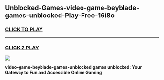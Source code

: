 
## Unblocked-Games-video-game-beyblade-games-unblocked-Play-Free-16i8o
<h3>
<a href="https://premium76.site?title=video-game-beyblade-games-unblocked&ref=24M">CLICK TO PLAY</a></h3>
<hr>

<h3>
<a href="https://premium76.site?title=video-game-beyblade-games-unblocked&ref=24M">CLICK 2 PLAY</a>
  
</h3>

<a href="https://premium76.site?title=video-game-beyblade-games-unblocked&ref=24M"><img src="https://clearcache.store/games.png"></a>


**video-game-beyblade-games-unblocked games unblocked: Your Gateway to Fun and Accessible Online Gaming**
